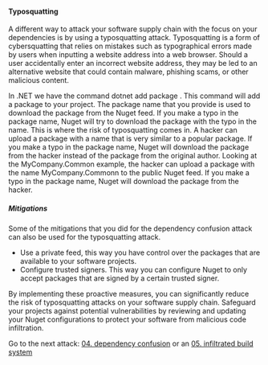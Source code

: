 #### Typosquatting
A different way to attack your software supply chain with the focus on your dependencies is by using a typosquatting attack. Typosquatting is a form of cybersquatting that relies on mistakes such as typographical errors made by users when inputting a website address into a web browser. Should a user accidentally enter an incorrect website address, they may be led to an alternative website that could contain malware, phishing scams, or other malicious content.

In .NET we have the command dotnet add package <package-name>. This command will add a package to your project. The package name that you provide is used to download the package from the Nuget feed. If you make a typo in the package name, Nuget will try to download the package with the typo in the name. This is where the risk of typosquatting comes in. A hacker can upload a package with a name that is very similar to a popular package. If you make a typo in the package name, Nuget will download the package from the hacker instead of the package from the original author. Looking at the MyCompany.Common example, the hacker can upload a package with the name MyCompany.Commonn to the public Nuget feed. If you make a typo in the package name, Nuget will download the package from the hacker.

##### Mitigations
Some of the mitigations that you did for the dependency confusion attack can also be used for the typosquatting attack.
- Use a private feed, this way you have control over the packages that are available to your software projects.
- Configure trusted signers. This way you can configure Nuget to only accept packages that are signed by a certain trusted signer.

By implementing these proactive measures, you can significantly reduce the risk of typosquatting attacks on your software supply chain. Safeguard your projects against potential vulnerabilities by reviewing and updating your Nuget configurations to protect your software from malicious code infiltration.

Go to the next attack: [04. dependency confusion](./04-dependency-confusion.md.md) or an [05. infiltrated build system](./05-infiltrated-build-system.md)
